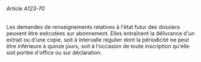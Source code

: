 ###### Article A123-70

Les demandes de renseignements relatives à l'état futur des dossiers peuvent être exécutées sur abonnement. Elles entraînent la délivrance d'un extrait ou d'une copie, soit à intervalle régulier dont la périodicité ne peut être inférieure à quinze jours, soit à l'occasion de toute inscription qu'elle soit portée d'office ou sur déclaration.


